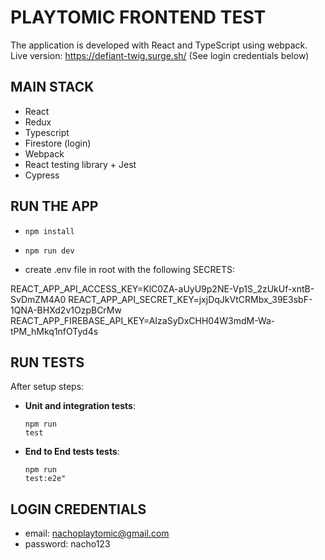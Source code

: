 # PLAYTOMIC FRONTEND TEST

The application is developed with React and TypeScript using webpack.
Live version: https://defiant-twig.surge.sh/   (See login credentials below)

## MAIN STACK

- React
- Redux
- Typescript
- Firestore (login)
- Webpack
- React testing library + Jest
- Cypress

## RUN THE APP

- <pre><code>npm install</code></pre>
- <pre><code>npm run dev</code></pre>
- create .env file in root with the following SECRETS:

REACT_APP_API_ACCESS_KEY=KlC0ZA-aUyU9p2NE-Vp1S_2zUkUf-xntB-SvDmZM4A0
REACT_APP_API_SECRET_KEY=jxjDqJkVtCRMbx_39E3sbF-1QNA-BHXd2v1OzpBCrMw
REACT_APP_FIREBASE_API_KEY=AIzaSyDxCHH04W3mdM-Wa-tPM_hMkq1nfOTyd4s

## RUN TESTS

After setup steps:

- **Unit and integration tests**: <pre><code>npm run test</code></pre>
- **End to End tests tests**: <pre><code>npm run test:e2e"</code></pre>

## LOGIN CREDENTIALS

- email: nachoplaytomic@gmail.com
- password: nacho123
